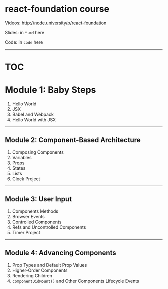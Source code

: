 # react-foundation course

Videos: <http://node.university/p/react-foundation>

Slides: in `*.md` here

Code: in `code` here

---

# TOC

# Module 1: Baby Steps

1. Hello World
1. JSX
1. Babel and Webpack
1. Hello World with JSX

---

## Module 2: Component-Based Architecture

1. Composing Components
1. Variables
1. Props
1. States
1. Lists
1. Clock Project

---

## Module 3: User Input

1. Components Methods
1. Browser Events
1. Controlled Components
1. Refs and Uncontrolled Components
1. Timer Project

---

## Module 4: Advancing Components

1. Prop Types and Default Prop Values
1. Higher-Order Components
1. Rendering Children
1. `componentDidMount()` and Other Components Lifecycle Events



